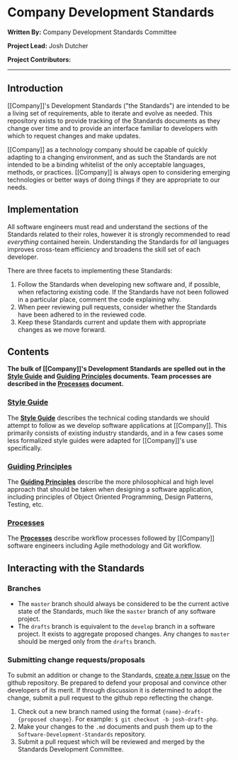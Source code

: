 
# Company Development Standards

**Written By:** Company Development Standards Committee

**Project Lead:** Josh Dutcher

**Project Contributors:**

---

## Introduction

[[Company]]'s Development Standards ("the Standards") are intended to be a living set of requirements, able to iterate and evolve as needed. This repository exists to provide tracking of the Standards documents as they change over time and to provide an interface familiar to developers with which to request changes and make updates.

[[Company]] as a technology company should be capable of quickly adapting to a changing environment, and as such the Standards are not intended to be a binding whitelist of the only acceptable languages, methods, or practices. [[Company]] is always open to considering emerging technologies or better ways of doing things if they are appropriate to our needs.

## Implementation

All software engineers must read and understand the sections of the Standards related to their roles, however it is strongly recommended to read *everything* contained herein. Understanding the Standards for *all* languages improves cross-team efficiency and broadens the skill set of each developer.

There are three facets to implementing these Standards:

1. Follow the Standards when developing new software and, if possible, when refactoring existing code. If the Standards have not been followed in a particular place, comment the code explaining why.
2. When peer reviewing pull requests, consider whether the Standards have been adhered to in the reviewed code.
3. Keep these Standards current and update them with appropriate changes as we move forward.

## Contents

**The bulk of [[Company]]'s Development Standards are spelled out in the [Style Guide](style_guide.md) and [Guiding Principles](guiding_principles.md) documents. Team processes are described in the [Processes](processes.md) document.**

### [Style Guide](style_guide.md)

The **[Style Guide](style_guide.md)** describes the technical coding standards we should attempt to follow as we develop software applications at [[Company]]. This primarily consists of existing industry standards, and in a few cases some less formalized style guides were adapted for [[Company]]'s use specifically.

### [Guiding Principles](guiding_principles.md)

The **[Guiding Principles](guiding_principles.md)** describe the more philosophical and high level approach that should be taken when designing a software application, including principles of Object Oriented Programming, Design Patterns, Testing, etc.

### [Processes](processes.md)

The **[Processes](processes.md)** describe workflow processes followed by [[Company]] software engineers including Agile methodology and Git workflow.

## Interacting with the Standards

### Branches

* The `master` branch should always be considered to be the current active state of the Standards, much like the `master` branch of any software project.
* The `drafts` branch is equivalent to the `develop` branch in a software project. It exists to aggregate proposed changes. Any changes to `master` should be merged only from the `drafts` branch.

### Submitting change requests/proposals

To submit an addition or change to the Standards, [create a new Issue](https://github.com/joshdutcher/Software-Development-Standards/issues) on the github repository. Be prepared to defend your proposal and convince other developers of its merit. If through discussion it is determined to adopt the change, submit a pull request to the github repo reflecting the change.

1. Check out a new branch named using the format `{name}-draft-{proposed change}`. For example: `$ git checkout -b josh-draft-php`.
1. Make your changes to the `.md` documents and push them up to the `Software-Development-Standards` repository.
1. Submit a pull request which will be reviewed and merged by the Standards Development Committee.

